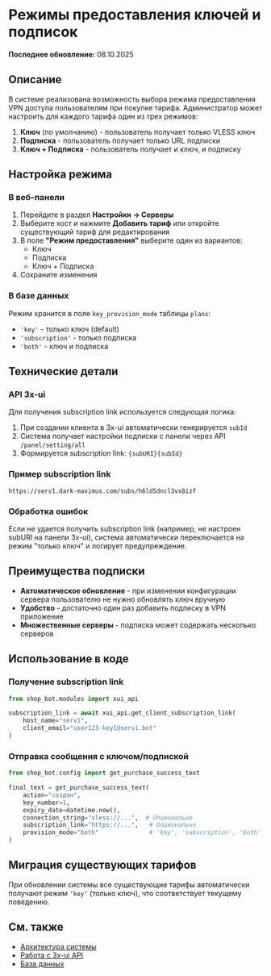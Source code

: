 # Режимы предоставления ключей и подписок

**Последнее обновление:** 08.10.2025

## Описание

В системе реализована возможность выбора режима предоставления VPN доступа пользователям при покупке тарифа. Администратор может настроить для каждого тарифа один из трех режимов:

1. **Ключ** (по умолчанию) - пользователь получает только VLESS ключ
2. **Подписка** - пользователь получает только URL подписки
3. **Ключ + Подписка** - пользователь получает и ключ, и подписку

## Настройка режима

### В веб-панели

1. Перейдите в раздел **Настройки → Серверы**
2. Выберите хост и нажмите **Добавить тариф** или откройте существующий тариф для редактирования
3. В поле **"Режим предоставления"** выберите один из вариантов:
   - Ключ
   - Подписка
   - Ключ + Подписка
4. Сохраните изменения

### В базе данных

Режим хранится в поле `key_provision_mode` таблицы `plans`:
- `'key'` - только ключ (default)
- `'subscription'` - только подписка
- `'both'` - ключ и подписка

## Технические детали

### API 3x-ui

Для получения subscription link используется следующая логика:

1. При создании клиента в 3x-ui автоматически генерируется `subId`
2. Система получает настройки подписки с панели через API `/panel/setting/all`
3. Формируется subscription link: `{subURI}{subId}`

### Пример subscription link

```
https://serv1.dark-maximus.com/subs/h6ld5dncl3vx8izf
```

### Обработка ошибок

Если не удается получить subscription link (например, не настроен subURI на панели 3x-ui), система автоматически переключается на режим "только ключ" и логирует предупреждение.

## Преимущества подписки

- **Автоматическое обновление** - при изменении конфигурации сервера пользователю не нужно обновлять ключ вручную
- **Удобство** - достаточно один раз добавить подписку в VPN приложение
- **Множественные серверы** - подписка может содержать несколько серверов

## Использование в коде

### Получение subscription link

```python
from shop_bot.modules import xui_api

subscription_link = await xui_api.get_client_subscription_link(
    host_name="serv1",
    client_email="user123-key1@serv1.bot"
)
```

### Отправка сообщения с ключом/подпиской

```python
from shop_bot.config import get_purchase_success_text

final_text = get_purchase_success_text(
    action="создан",
    key_number=1,
    expiry_date=datetime.now(),
    connection_string="vless://...",  # Опционально
    subscription_link="https://...",   # Опционально
    provision_mode="both"              # 'key', 'subscription', 'both'
)
```

## Миграция существующих тарифов

При обновлении системы все существующие тарифы автоматически получают режим `'key'` (только ключ), что соответствует текущему поведению.

## См. также

- [Архитектура системы](architecture-rules.md)
- [Работа с 3x-ui API](modules.md)
- [База данных](database.md)

